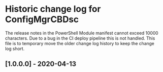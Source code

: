 # Historic change log for ConfigMgrCBDsc

The release notes in the PowerShell Module manifest cannot exceed 10000
characters. Due to a bug in the CI deploy pipeline this is not handled.
This file is to temporary move the older change log history to keep the
change log short.

## [1.0.0.0] - 2020-04-13
